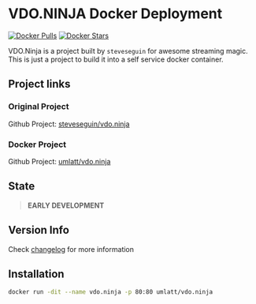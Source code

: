 # VDO.NINJA Docker Deployment

[![Docker Pulls](https://img.shields.io/docker/pulls/umlatt/vdo.ninja.svg)](https://hub.docker.com/r/umlatt/vdo.ninja)
[![Docker Stars](https://img.shields.io/docker/stars/umlatt/vdo.ninja.svg)](https://hub.docker.com/r/umlatt/vdo.ninja)

VDO.Ninja is a project built by `steveseguin` for awesome streaming magic. This is just a project to build it into a self service docker container.
## Project links

### Original Project
Github Project: [steveseguin/vdo.ninja](https://github.com/steveseguin/vdo.ninja)

### Docker Project 
Github Project: [umlatt/vdo.ninja](https://github.com/Umlatt/vdo.ninja)

## State

> **EARLY DEVELOPMENT**

## Version Info

Check [changelog](https://github.com/umlatt/vdo.ninja/blob/master/changelog.md) for more information

## Installation

```bash
docker run -dit --name vdo.ninja -p 80:80 umlatt/vdo.ninja
```